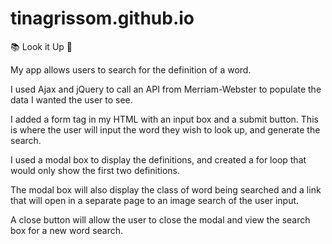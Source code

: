# tinagrissom.github.io

📚 Look it Up 📖

My app allows users to search for the definition of a word.

I used Ajax and jQuery to call an API from Merriam-Webster to populate the data I wanted the user to see.

I added a form tag in my HTML with an input box and a submit button. This is where the user will input the word they wish to look up, and generate the search.

I used a modal box to display the definitions, and created a for loop that would only show the first two definitions.

The modal box will also display the class of word being searched and a link that will open in a separate page to an image search of the user input.

A close button will allow the user to close the modal and view the search box for a new word search. 
